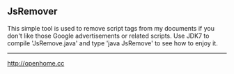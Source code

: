 JsRemover
---------------

This simple tool is used to remove script tags from my documents if you don't like those Google advertisements or related scripts. Use JDK7 to compile 'JsRemove.java' and type 'java JsRemove' to see how to enjoy it.

---
http://openhome.cc